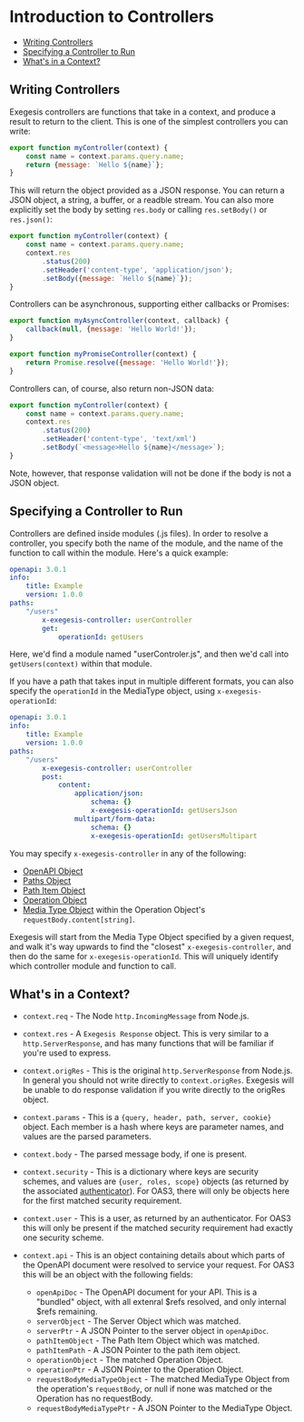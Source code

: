 # Introduction to Controllers

<!-- markdownlint-disable MD007 -->
<!-- TOC depthFrom:2 -->

- [Writing Controllers](#writing-controllers)
- [Specifying a Controller to Run](#specifying-a-controller-to-run)
- [What's in a Context?](#whats-in-a-context)

<!-- /TOC -->
<!-- markdownlint-enable MD007 -->

## Writing Controllers

Exegesis controllers are functions that take in a context, and produce a result
to return to the client.  This is one of the simplest controllers you can
write:

```js
export function myController(context) {
    const name = context.params.query.name;
    return {message: `Hello ${name}`};
}
```

This will return the object provided as a JSON response.  You can return a
JSON object, a string, a buffer, or a readble stream.  You can also more
explicitly set the body by setting `res.body` or calling `res.setBody()`
or `res.json()`:

```js
export function myController(context) {
    const name = context.params.query.name;
    context.res
        .status(200)
        .setHeader('content-type', 'application/json');
        .setBody({message: `Hello ${name}`});
}
```

Controllers can be asynchronous, supporting either callbacks or Promises:

```js
export function myAsyncController(context, callback) {
    callback(null, {message: 'Hello World!'});
}

export function myPromiseController(context) {
    return Promise.resolve({message: 'Hello World!'});
}
```

Controllers can, of course, also return non-JSON data:

```js
export function myController(context) {
    const name = context.params.query.name;
    context.res
        .status(200)
        .setHeader('content-type', 'text/xml')
        .setBody(`<message>Hello ${name}</message>`);
}
```

Note, however, that response validation will not be done if the body is not a
JSON object.

## Specifying a Controller to Run

Controllers are defined inside modules (.js files).  In order to resolve a controller, you specify both the name of the module, and the name of the function to call within the module.  Here's a quick example:

```yaml
openapi: 3.0.1
info:
    title: Example
    version: 1.0.0
paths:
    "/users"
        x-exegesis-controller: userController
        get:
            operationId: getUsers
```

Here, we'd find a module named "userControler.js", and then we'd call into `getUsers(context)` within that module.

If you have a path that takes input in multiple different formats, you can also specify the `operationId` in the MediaType object, using `x-exegesis-operationId`:

```yaml
openapi: 3.0.1
info:
    title: Example
    version: 1.0.0
paths:
    "/users"
        x-exegesis-controller: userController
        post:
            content:
                application/json:
                    schema: {}
                    x-exegesis-operationId: getUsersJson
                multipart/form-data:
                    schema: {}
                    x-exegesis-operationId: getUsersMultipart
```

You may specify `x-exegesis-controller` in any of the following:

- [OpenAPI Object](https://github.com/OAI/OpenAPI-Specification/blob/master/versions/3.0.1.md#oasObject)
- [Paths Object](https://github.com/OAI/OpenAPI-Specification/blob/master/versions/3.0.1.md#pathsObject)
- [Path Item Object](https://github.com/OAI/OpenAPI-Specification/blob/master/versions/3.0.1.md#pathItemObject)
- [Operation Object](https://github.com/OAI/OpenAPI-Specification/blob/master/versions/3.0.1.md#operationObject)
- [Media Type Object](https://github.com/OAI/OpenAPI-Specification/blob/master/versions/3.0.1.md#mediaTypeObject) within the Operation Object's `requestBody.content[string]`.

Exegesis will start from the Media Type Object specified by a given request, and walk it's way upwards to find the "closest" `x-exegesis-controller`, and then do the same for `x-exegesis-operationId`.  This will uniquely identify which controller module and function to call.

## What's in a Context?

- `context.req` - The Node `http.IncomingMessage` from Node.js.
- `context.res` - A `Exegesis Response` object.  This is very similar to a
  `http.ServerResponse`, and has many functions that will be familiar if you're
  used to express.
- `context.origRes` - This is the original `http.ServerResponse` from Node.js.
  In general you should not write directly to `context.origRes`.  Exegesis will
  be unable to do response validation if you write directly to the origRes
  object.
- `context.params` - This is a `{query, header, path, server, cookie}` object.
  Each member is a hash where keys are parameter names, and values are the
  parsed parameters.
- `context.body` - The parsed message body, if one is present.
- `context.security` - This is a dictionary where keys are security schemes,
  and values are `{user, roles, scope}` objects (as returned by the associated
  [authenticator](./OAS3%20Security.md)).  For OAS3, there will only be objects
  here for the first matched security requirement.
- `context.user` - This is a user, as returned by an authenticator.  For OAS3
  this will only be present if the matched security requirement had exactly
  one security scheme.
- `context.api` - This is an object containing details about which parts of
  the OpenAPI document were resolved to service your request.  For OAS3 this
  will be an object with the following fields:

  - `openApiDoc` - The OpenAPI document for your API.  This is a "bundled" object,
    with all extenral $refs resolved, and only internal $refs remaining.
  - `serverObject` - The Server Object which was matched.
  - `serverPtr` - A JSON Pointer to the server object in `openApiDoc`.
  - `pathItemObject` - The Path Item Object which was matched.
  - `pathItemPath` - A JSON Pointer to the path item object.
  - `operationObject` - The matched Operation Object.
  - `operationPtr` - A JSON Pointer to the Operation Object.
  - `requestBodyMediaTypeObject` - The matched MediaType Object from the operation's
    `requestBody`, or null if none was matched or the Operation has no requestBody.
  - `requestBodyMediaTypePtr` - A JSON Pointer to the MediaType Object.